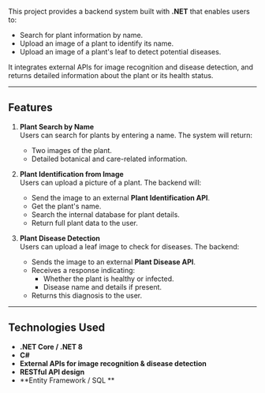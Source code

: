This project provides a backend system built with **.NET** that enables users to:

- Search for plant information by name.
- Upload an image of a plant to identify its name.
- Upload an image of a plant's leaf to detect potential diseases.

It integrates external APIs for image recognition and disease detection, and returns detailed information about the plant or its health status.

---

## Features

1. **Plant Search by Name**  
   Users can search for plants by entering a name. The system will return:
   - Two images of the plant.
   - Detailed botanical and care-related information.

2. **Plant Identification from Image**  
   Users can upload a picture of a plant. The backend will:
   - Send the image to an external **Plant Identification API**.
   - Get the plant's name.
   - Search the internal database for plant details.
   - Return full plant data to the user.

3. **Plant Disease Detection**  
   Users can upload a leaf image to check for diseases. The backend:
   - Sends the image to an external **Plant Disease API**.
   - Receives a response indicating:
     - Whether the plant is healthy or infected.
     - Disease name and details if present.
   - Returns this diagnosis to the user.

---

##  Technologies Used

- **.NET Core / .NET 8**
- **C#**
- **External APIs for image recognition & disease detection**
- **RESTful API design**
- **Entity Framework / SQL **
